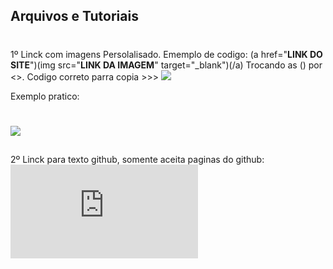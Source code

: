 ##  **Arquivos e Tutoriais** <h1>

1º Linck com imagens Persolalisado.
Ememplo de codigo: (a href="**LINK DO SITE**")(img src="**LINK DA IMAGEM**" target="_blank")(/a) Trocando as () por <>. Codigo correto  parra copia >>> <a href="LINK DO SITE" target="_blank"><img src="LINK DA IMAGEM" target="_blank"></a>

Exemplo pratico: <H1>
<a href="https://www.youtube.com/channel/UCwEGvMwR6OJ7M-S9jZIKqNw" target="_blank"><img src="https://img.shields.io/badge/YouTube-FF0000?style=for-the-badge&logo=youtube&logoColor=white" target="_blank"></a>
##
2º Linck para texto github, somente aceita paginas do github:
![link do github](https://github.com/ArielForza/Arquivos-e-Tutoriais/edit/main/README.md)
